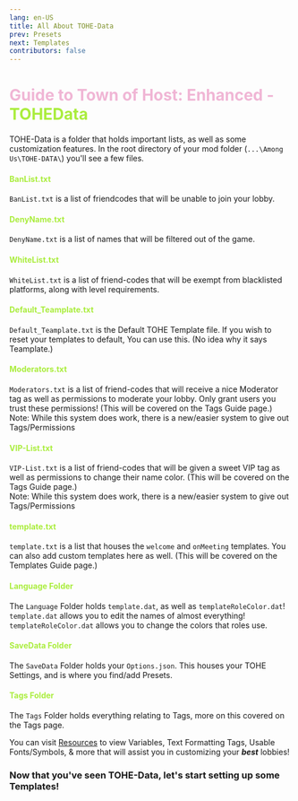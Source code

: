 ```yaml
---
lang: en-US
title: All About TOHE-Data
prev: Presets
next: Templates
contributors: false
---
```


# <font color=#f0b6d5>Guide to Town of Host: Enhanced - <font color=#aaed3d>TOHEData</font></font>

TOHE-Data is a folder that holds important lists, as well as some customization features.
In the root directory of your mod folder (`...\Among Us\TOHE-DATA\`) you'll see a few files.

#### <font color=#aaed3d>BanList.txt</font>
`BanList.txt` is a list of friendcodes that will be unable to join your lobby.

#### <font color=#aaed3d>DenyName.txt</font>
`DenyName.txt` is a list of names that will be filtered out of the game.

#### <font color=#aaed3d>WhiteList.txt</font>
`WhiteList.txt` is a list of friend-codes that will be exempt from blacklisted platforms, along with level requirements.

#### <font color=#aaed3d>Default_Teamplate.txt</font>
`Default_Teamplate.txt` is the Default TOHE Template file. If you wish to reset your templates to default, You can use this. (No idea why it says Teamplate.)

#### <font color=#aaed3d>Moderators.txt</font>
`Moderators.txt` is a list of friend-codes that will receive a nice Moderator tag as well as permissions to moderate your lobby. Only grant users you trust these permissions! (This will be covered on the Tags Guide page.)<br>
Note: While this system does work, there is a new/easier system to give out Tags/Permissions

#### <font color=#aaed3d>VIP-List.txt</font>
`VIP-List.txt` is a list of friend-codes that will be given a sweet VIP tag as well as permissions to change their name color. (This will be covered on the Tags Guide page.)<br>
Note: While this system does work, there is a new/easier system to give out Tags/Permissions

#### <font color=#aaed3d>template.txt</font>
`template.txt` is a list that houses the `welcome` and `onMeeting` templates. You can also add custom templates here as well. (This will be covered on the Templates Guide page.)

#### <font color=#aaed3d>Language Folder</font>
The `Language` Folder holds `template.dat`, as well as `templateRoleColor.dat`! `template.dat` allows you to edit the names of almost everything! `templateRoleColor.dat` allows you to change the colors that roles use.

#### <font color=#aaed3d>SaveData Folder</font>
The `SaveData` Folder holds your `Options.json`. This houses your TOHE Settings, and is where you find/add Presets.

#### <font color=#aaed3d>Tags Folder</font>
The `Tags` Folder holds everything relating to Tags, more on this covered on the Tags page. 

You can visit [Resources](/Resources.html) to view Variables, Text Formatting Tags, Usable Fonts/Symbols, & more that will assist you in customizing your <b><i>best</i></b> lobbies!

### Now that you've seen TOHE-Data, let's start setting up some Templates!